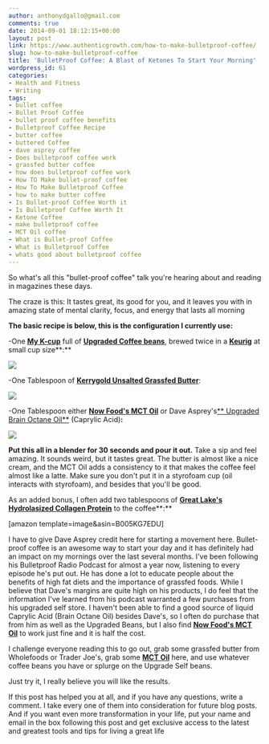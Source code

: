 ```yaml
---
author: anthonydgallo@gmail.com
comments: true
date: 2014-09-01 18:12:15+00:00
layout: post
link: https://www.authenticgrowth.com/how-to-make-bulletproof-coffee/
slug: how-to-make-bulletproof-coffee
title: 'BulletProof Coffee: A Blast of Ketones To Start Your Morning'
wordpress_id: 61
categories:
- Health and Fitness
- Writing
tags:
- bullet coffee
- Bullet Proof Coffee
- bullet proof coffee benefits
- Bulletproof Coffee Recipe
- butter coffee
- buttered Coffee
- dave asprey coffee
- Does bulletproof coffee work
- grassfed butter coffee
- how does bulletproof coffee work
- How TO Make bullet-proof coffee
- How To Make Bulletproof Coffee
- how to make butter coffee
- Is Bullet-proof Coffee Worth it
- Is Bulletproof Coffee Worth It
- Ketone Coffee
- make bulletproof coffee
- MCT Oil coffee
- What is Bullet-proof Coffee
- What is Bulletproof Coffee
- whats good about bulletproof coffee
---
```


So what's all this "bullet-proof coffee" talk you're hearing about and reading in magazines these days.

The craze is this: It tastes great, its good for you, and it leaves you with in amazing state of mental clarity, focus, and energy that lasts all morning

**The basic recipe is below, this is the configuration I currently use:**

-One **[My K-cup](http://www.amazon.com/gp/product/B000DLB2FI/ref=as_li_tl?ie=UTF8&camp=1789&creative=9325&creativeASIN=B000DLB2FI&linkCode=as2&tag=escapicom-20&linkId=HVHLZOO34NG6RCJB)** full of [**Upgraded Coffee beans**](http://amzn.to/1CzuVa3), brewed twice in a **[Keurig](http://www.amazon.com/gp/product/B004978NKY/ref=as_li_tl?ie=UTF8&camp=1789&creative=9325&creativeASIN=B004978NKY&linkCode=as2&tag=escapicom-20&linkId=BNTEWLB5MK2O6XBH)** at small cup size**:**

[![](https://d2wqfpkilprt19.cloudfront.net/images/sites/upgradedself/1386359333790_coffee_5lb.1200w.jpg)](https://www.upgradedself.com/products/bulletproof-upgraded-coffee-5lb)

-One Tablespoon of **[Kerrygold Unsalted Grassfed Butter](http://kerrygoldusa.com/where-to-buy/)**:

[![](http://www.kerrygold.com/images/sized/images/uploads/KG_UNSALTED_227g-sv_FINAL-604x414.png)](http://kerrygoldusa.com/where-to-buy/)

-One Tablespoon either **[Now Food's MCT Oil](http://www.amazon.com/gp/product/B0019LRY8A/ref=as_li_tl?ie=UTF8&camp=1789&creative=9325&creativeASIN=B0019LRY8A&linkCode=as2&tag=escapicom-20&linkId=77I52TUVBDRTME2C)** or Dave Asprey's[** Upgraded Brain Octane Oil**](http://amzn.to/18vhxbP) (Caprylic Acid)**:**

[![](http://images.iherb.com/l/NOW-02199-3.jpg)](https://www.upgradedself.com/products/bulletproof-upgraded-brain-octane-oil)

**Put this all in a blender for 30 seconds and pour it out.** Take a sip and feel amazing. It sounds weird, but it tastes great. The butter is almost like a nice cream, and the MCT Oil adds a consistency to it that makes the coffee feel almost like a latte. Make sure you don't put it in a styrofoam cup (oil interacts with styrofoam), and besides that you'll be good.

As an added bonus, I often add two tablespoons of **[Great Lake's Hydrolasized Collagen Protein](http://www.amazon.com/gp/product/B005KG7EDU/ref=as_li_tl?ie=UTF8&camp=1789&creative=9325&creativeASIN=B005KG7EDU&linkCode=as2&tag=escapicom-20&linkId=AZEW6566THEXTZMR)** to the coffee**:**


[amazon template=image&asin=B005KG7EDU]


I have to give Dave Asprey credit here for starting a movement here. Bullet-proof coffee is an awesome way to start your day and it has definitely had an impact on my mornings over the last several months. I've been following his Bulletproof Radio Podcast for almost a year now, listening to every episode he's put out. He has done a lot to educate people about the benefits of high fat diets and the importance of grassfed foods. While I believe that Dave's margins are quite high on his products, I do feel that the information I've learned from his podcast warranted a few purchases from his upgraded self store. I haven't been able to find a good source of liquid Caprylic Acid (Brain Octane Oil) besides Dave's, so I often do purchase that from him as well as the Upgraded Beans, but I also find **[Now Food's MCT Oil](http://www.amazon.com/gp/product/B0019LRY8A/ref=as_li_tl?ie=UTF8&camp=1789&creative=9325&creativeASIN=B0019LRY8A&linkCode=as2&tag=escapicom-20&linkId=77I52TUVBDRTME2C)** to work just fine and it is half the cost.

I challenge everyone reading this to go out, grab some grassfed butter from Wholefoods or Trader Joe's, grab some **[MCT Oil](http://www.amazon.com/gp/product/B0019LRY8A/ref=as_li_tl?ie=UTF8&camp=1789&creative=9325&creativeASIN=B0019LRY8A&linkCode=as2&tag=escapicom-20&linkId=77I52TUVBDRTME2C)** here, and use whatever coffee beans you have or splurge on the Upgrade Self beans.

Just try it, I really believe you will like the results.

If this post has helped you at all, and if you have any questions, write a comment. I take every one of them into consideration for future blog posts. And if you want even more transformation in your life, put your name and email in the box following this post and get exclusive access to the latest and greatest tools and tips for living a great life
